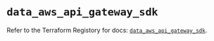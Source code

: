 # `data_aws_api_gateway_sdk`

Refer to the Terraform Registory for docs: [`data_aws_api_gateway_sdk`](https://www.terraform.io/docs/providers/aws/d/api_gateway_sdk).

